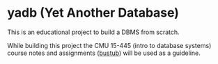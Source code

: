 # yadb (Yet Another Database)
This is an educational project to build a DBMS from scratch.

While building this project the CMU 15-445 (intro to database systems) course
notes and assignments ([bustub](https://github.com/cmu-db/bustub)) will be
used as a guideline.
